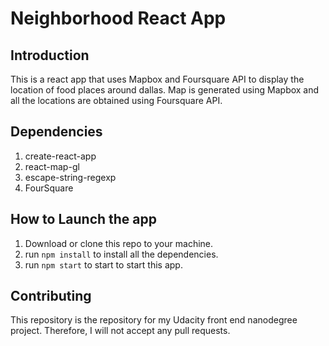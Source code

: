 # Neighborhood React App

## Introduction
This is a react app that uses Mapbox and Foursquare API to display the location of food places around dallas. Map is generated using Mapbox and all the locations are obtained using Foursquare API.

## Dependencies
1. create-react-app
1. react-map-gl
1. escape-string-regexp
1. FourSquare

## How to Launch the app
1. Download or clone this repo to your machine.
1. run `npm install` to install all the dependencies.
1. run `npm start` to start to start this app.

## Contributing

This repository is the repository for my Udacity front end nanodegree project. Therefore, I will not accept any pull requests.
